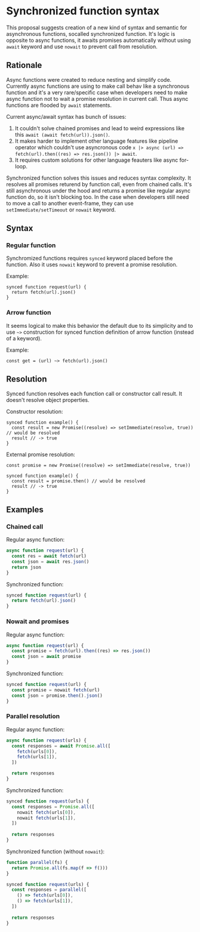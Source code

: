 # Synchronized function syntax

This proposal suggests creation of a new kind of syntax and semantic for asynchronous functions, socalled synchronized function. It's logic is opposite to async functions, it awaits promises automatically without using `await` keyword and use `nowait` to prevent call from resolution.

## Rationale

Async functions were created to reduce nesting and simplify code. Currently async functions are using to make call behav like a synchronous function and it's a very rare/specific case when developers need to make async function not to wait a promise resolution in current call. Thus async functions are flooded by `await` statements.

Current async/await syntax has bunch of issues:

1. It couldn't solve chained promises and lead to weird expressions like this `await (await fetch(url)).json()`.
2. It makes harder to implement other language features like pipeline operator which couldn't use asyncronous code `x |> async (url) => fetch(url).then((res) => res.json()) |> await`.
3. It requires custom solutions for other language feauters like async for-loop.

Synchronized function solves this issues and reduces syntax complexity. It resolves all promises returend by function call, even from chained calls. It's still asynchronous under the hood and returns a promise like regular async function do, so it isn't blocking too. In the case when developers still need to move a call to another event-frame, they can use `setImmediate/setTimeout` or `nowait` keyword.

## Syntax

### Regular function

Synchromized functions requires `synced` keyword placed before the function. Also it uses `nowait` keyword to prevent a promise resolution.

Example:

```
synced function request(url) {
  return fetch(url).json()
}
```

### Arrow function

It seems logical to make this behavior the default due to its simplicity and to use `~>` construction for synced function definition of arrow function (instead of a keyword).

Example:
```
const get = (url) ~> fetch(url).json()
```

## Resolution

Synced function resolves each function call or constructor call result. It doesn't resolve object properties.

Constructor resolution:
```
synced function example() {
  const result = new Promise((resolve) => setImmediate(resolve, true)) // would be resolved
  result // -> true
}
```

External promise resolution:
```
const promise = new Promise((resolve) => setImmediate(resolve, true))

synced function example() {
  const result = promise.then() // would be resolved
  result // -> true
}
```

## Examples

### Chained call

Regular async function:
```js
async function request(url) {
  const res = await fetch(url)
  const json = await res.json()
  return json
}
```

Synchronized function:
```js
synced function request(url) {
  return fetch(url).json()
}
```

### Nowait and promises

Regular async function:
```js
async function request(url) {
  const promise = fetch(url).then((res) => res.json())
  const json = await promise
}
```

Synchronized function:
```js
synced function request(url) {
  const promise = nowait fetch(url)
  const json = promise.then().json()
}
```

### Parallel resolution

Regular async function:
```js
async function request(urls) {
  const responses = await Promise.all([
    fetch(urls[0]),
    fetch(urls[1]),
  ])

  return responses
}
```

Synchronized function:
```js
synced function request(urls) {
  const responses = Promise.all([
    nowait fetch(urls[0]),
    nowait fetch(urls[1]),
  ])
  
  return responses
}
```

Synchronized function (without `nowait`):
```js
function parallel(fs) {
  return Promise.all(fs.map(f => f()))
}

synced function request(urls) {
  const responses = parallel([
    () => fetch(urls[0]),
    () => fetch(urls[1]),
  ])
  
  return responses
}
```
